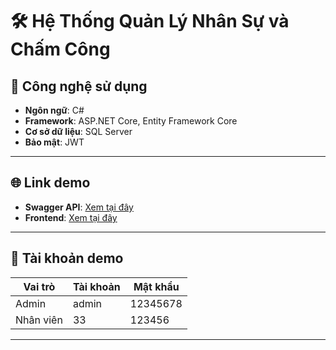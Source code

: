 # 🛠️ Hệ Thống Quản Lý Nhân Sự và Chấm Công

## 🚀 Công nghệ sử dụng
- **Ngôn ngữ**: C#
- **Framework**: ASP.NET Core, Entity Framework Core
- **Cơ sở dữ liệu**: SQL Server
- **Bảo mật**: JWT

---

## 🌐 Link demo
- **Swagger API**: [Xem tại đây](https://emnhanvien.onrender.com/swagger/index.html)
- **Frontend**: [Xem tại đây](https://daptraicaidu.github.io/qlnv-fe/src/views/admin/index.html)

---

## 🎯 Tài khoản demo
| Vai trò  | Tài khoản       | Mật khẩu |
|----------|-----------------|----------|
| Admin    | admin           | 12345678 |
| Nhân viên| 33              | 123456   |

---
